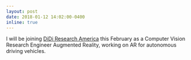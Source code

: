 ```yaml
---
layout: post
date: 2018-01-12 14:02:00-0400
inline: true
---
```


I will be joining [DiDi Research America](http://www.didi-labs.com) this February as a Computer Vision Research Engineer Augmented Reality, working on AR for autonomous driving vehicles.